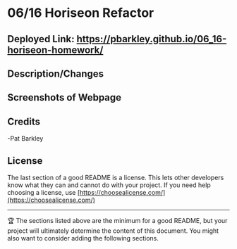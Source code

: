 # 06/16 Horiseon Refactor

## Deployed Link: https://pbarkley.github.io/06_16-horiseon-homework/ 

## Description/Changes


## Screenshots of Webpage


## Credits

-Pat Barkley


## License

The last section of a good README is a license. This lets other developers know what they can and cannot do with your project. If you need help choosing a license, use [https://choosealicense.com/](https://choosealicense.com/)


---

🏆 The sections listed above are the minimum for a good README, but your project will ultimately determine the content of this document. You might also want to consider adding the following sections.

